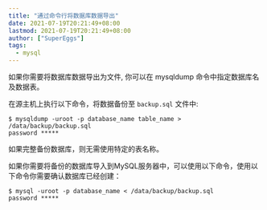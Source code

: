 ```yaml
---
title: "通过命令行将数据库数据导出"
date: 2021-07-19T20:21:49+08:00
lastmod: 2021-07-19T20:21:49+08:00
author: ["SuperEggs"]
tags:
  - mysql
---
```



如果你需要将数据库数据导出为文件, 你可以在 mysqldump 命令中指定数据库名及数据表。

在源主机上执行以下命令，将数据备份至 `backup.sql` 文件中:

```shell
$ mysqldump -uroot -p database_name table_name > /data/backup/backup.sql
password *****
```

如果完整备份数据库，则无需使用特定的表名称。

如果你需要将备份的数据库导入到MySQL服务器中，可以使用以下命令，使用以下命令你需要确认数据库已经创建：

```shell
$ mysql -uroot -p database_name < /data/backup/backup.sql
password *****
```